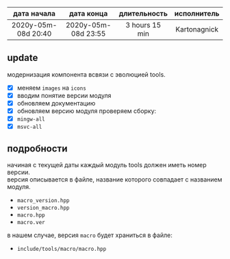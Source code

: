
| дата начала         |   дата конца        |  длительность  | исполнитель  |
|:-------------------:|:-------------------:|:--------------:|:------------:|
| 2020y-05m-08d 20:40 | 2020y-05m-08d 23:55 | 3 hours 15 min | Kartonagnick |

update
---
модернизация компонента всвязи с эволюцией tools.  
  - [x] меняем `images` на `icons`
  - [x] вводим понятие версии модуля
  - [x] обновляем документацию
  - [x] обновляем версию модуля
проверяем сборку:  
  - [x] `mingw-all`  
  - [x] `msvc-all`  

подробности
---
начиная с текущей даты каждый модуль tools должен иметь номер версии.  
версия описывается в файле, название которого совпадает с названием модуля.  
  - `macro_version.hpp`  
  - `version_macro.hpp`  
  - `macro.hpp`  
  - `macro.ver`  

в нашем случае, версия `macro` будет храниться в файле:  
 - `include/tools/macro/macro.hpp`


